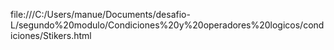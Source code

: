 file:///C:/Users/manue/Documents/desafio-L/segundo%20modulo/Condiciones%20y%20operadores%20logicos/condiciones/Stikers.html
